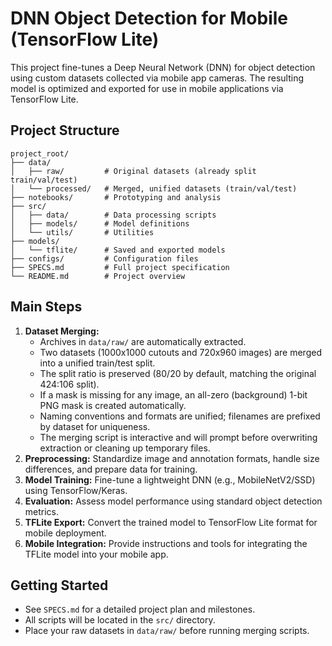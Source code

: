 # DNN Object Detection for Mobile (TensorFlow Lite)

This project fine-tunes a Deep Neural Network (DNN) for object detection using custom datasets collected via mobile app cameras. The resulting model is optimized and exported for use in mobile applications via TensorFlow Lite.

## Project Structure
```
project_root/
├── data/
│   ├── raw/         # Original datasets (already split train/val/test)
│   └── processed/   # Merged, unified datasets (train/val/test)
├── notebooks/       # Prototyping and analysis
├── src/
│   ├── data/        # Data processing scripts
│   ├── models/      # Model definitions
│   └── utils/       # Utilities
├── models/
│   └── tflite/      # Saved and exported models
├── configs/         # Configuration files
├── SPECS.md         # Full project specification
└── README.md        # Project overview
```

## Main Steps
1. **Dataset Merging:**
   - Archives in `data/raw/` are automatically extracted.
   - Two datasets (1000x1000 cutouts and 720x960 images) are merged into a unified train/test split.
   - The split ratio is preserved (80/20 by default, matching the original 424:106 split).
   - If a mask is missing for any image, an all-zero (background) 1-bit PNG mask is created automatically.
   - Naming conventions and formats are unified; filenames are prefixed by dataset for uniqueness.
   - The merging script is interactive and will prompt before overwriting extraction or cleaning up temporary files.
2. **Preprocessing:** Standardize image and annotation formats, handle size differences, and prepare data for training.
3. **Model Training:** Fine-tune a lightweight DNN (e.g., MobileNetV2/SSD) using TensorFlow/Keras.
4. **Evaluation:** Assess model performance using standard object detection metrics.
5. **TFLite Export:** Convert the trained model to TensorFlow Lite format for mobile deployment.
6. **Mobile Integration:** Provide instructions and tools for integrating the TFLite model into your mobile app.

## Getting Started
- See `SPECS.md` for a detailed project plan and milestones.
- All scripts will be located in the `src/` directory.
- Place your raw datasets in `data/raw/` before running merging scripts.
